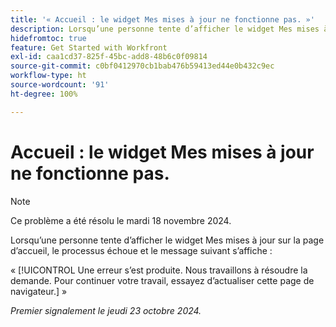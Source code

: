 ```yaml
---
title: '« Accueil : le widget Mes mises à jour ne fonctionne pas. »'
description: Lorsqu’une personne tente d’afficher le widget Mes mises à jour sur la page d’accueil, le processus échoue et un message s’affiche.
hidefromtoc: true
feature: Get Started with Workfront
exl-id: caa1cd37-825f-45bc-add8-48b6c0f09814
source-git-commit: c0bf0412970cb1bab476b59413ed44e0b432c9ec
workflow-type: ht
source-wordcount: '91'
ht-degree: 100%

---
```


# Accueil : le widget Mes mises à jour ne fonctionne pas.

>[!NOTE]
>
>Ce problème a été résolu le mardi 18 novembre 2024.

Lorsqu’une personne tente d’afficher le widget Mes mises à jour sur la page d’accueil, le processus échoue et le message suivant s’affiche :

« [!UICONTROL Une erreur s’est produite. Nous travaillons à résoudre la demande. Pour continuer votre travail, essayez d’actualiser cette page de navigateur.] »

_Premier signalement le jeudi 23 octobre 2024._
